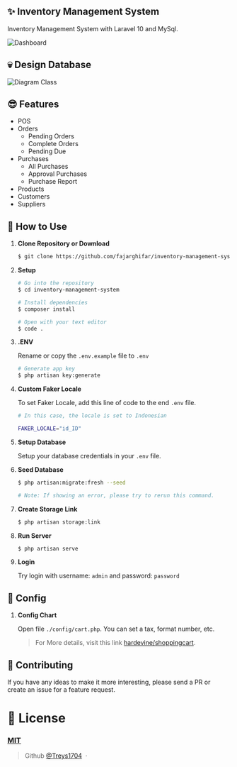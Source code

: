 ## ✨ Inventory Management System

Inventory Management System with Laravel 10 and MySql.

![Dashboard](https://user-images.githubusercontent.com/71541409/236858603-89e4be74-0a8b-4b4b-98b0-24e66ec5602d.png)

## 💀 Design Database
![Diagram Class](https://github.com/fajarghifar/inventory-management-system/assets/71541409/0c7d4163-96f5-4724-8741-4615e52ecf98)

## 😎 Features
- POS
- Orders
  - Pending Orders
  - Complete Orders
  - Pending Due
- Purchases
  - All Purchases
  - Approval Purchases
  - Purchase Report
- Products
- Customers
- Suppliers


## 🚀 How to Use

1.  **Clone Repository or Download**

    ```bash
    $ git clone https://github.com/fajarghifar/inventory-management-system
    ```
1. **Setup**
    ```bash
    # Go into the repository
    $ cd inventory-management-system

    # Install dependencies
    $ composer install

    # Open with your text editor
    $ code .
    ```
1. **.ENV**

    Rename or copy the `.env.example` file to `.env`
    ```bash
    # Generate app key
    $ php artisan key:generate
    ```
1. **Custom Faker Locale**

    To set Faker Locale, add this line of code to the end `.env` file.
    ```bash
    # In this case, the locale is set to Indonesian

    FAKER_LOCALE="id_ID"
    ```

1. **Setup Database**

    Setup your database credentials in your `.env` file.

1. **Seed Database**
    ```bash
    $ php artisan:migrate:fresh --seed

    # Note: If showing an error, please try to rerun this command.
    ```
1. **Create Storage Link**

    ```bash
    $ php artisan storage:link
    ```
1. **Run Server**

    ```bash
    $ php artisan serve
    ```
1. **Login**

    Try login with username: `admin` and password: `password`

## 🚀 Config
1. **Config Chart**

    Open file `./config/cart.php`. You can set a tax, format number, etc.
    > For More details, visit this link [hardevine/shoppingcart](https://packagist.org/packages/hardevine/shoppingcart).

## 📝 Contributing

If you have any ideas to make it more interesting, please send a PR or create an issue for a feature request.

# 🤝 License

### [MIT](LICENSE)

> Github [@Treys1704](https://github.com/Treys1704) &nbsp;&middot;&nbsp;
